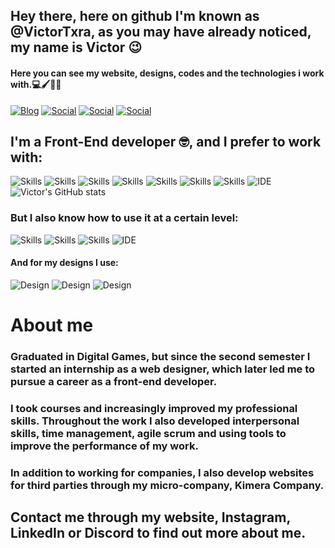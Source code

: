 ## Hey there, here on github I'm known as @VictorTxra, as you may have already noticed, my name is Victor 😉

#### Here you can see my website, designs, codes and the technologies i work with.💻🖌️📃💡
[![Blog](https://img.shields.io/website?label=kimeracompany&style=for-the-badge&url=https://kimeracompany.com/)](https://www.instagram.com/kmra.company/)
[![Social](https://img.shields.io/badge/Instagram-E4405F?style=for-the-badge&logo=instagram&logoColor=white)](https://www.instagram.com/kmra.company/)
[![Social](https://img.shields.io/badge/LinkedIn-0077B5?style=for-the-badge&logo=linkedin&logoColor=white)](https://www.linkedin.com/in/victor-silveira-teixeira-54760711b/)
[![Social](https://img.shields.io/badge/Discord-7289DA?style=for-the-badge&logo=discord&logoColor=white)](https://discord.gg/tD5GpMzZ)


## I'm a Front-End developer 🤓, and I prefer to work with:

![Skills](https://img.shields.io/badge/HTML5-E34F26?style=for-the-badge&logo=html5&logoColor=white)
![Skills](https://img.shields.io/badge/JavaScript-F7DF1E?style=for-the-badge&logo=javascript&logoColor=black)
![Skills](https://img.shields.io/badge/TypeScript-007ACC?style=for-the-badge&logo=typescript&logoColor=white)
![Skills](https://img.shields.io/badge/React-20232A?style=for-the-badge&logo=react&logoColor=61DAFB)
![Skills](https://img.shields.io/badge/Node.js-43853D?style=for-the-badge&logo=node.js&logoColor=white)
![Skills](https://img.shields.io/badge/CSS3-1572B6?style=for-the-badge&logo=css3&logoColor=white)
![Skills](https://img.shields.io/badge/Sass-CC6699?style=for-the-badge&logo=sass&logoColor=white)
![IDE](https://img.shields.io/badge/Visual_Studio_Code-0078D4?style=for-the-badge&logo=visual%20studio%20code&logoColor=white)
![Victor's GitHub stats](https://github-readme-stats.vercel.app/api?username=VictorTxra&show_icons=true&theme=merko)

### But I also know how to use it at a certain level:

![Skills](https://img.shields.io/badge/.NET-5C2D91?style=for-the-badge&logo=.net&logoColor=white)
![Skills](https://img.shields.io/badge/C%23-239120?style=for-the-badge&logo=c-sharp&logoColor=white)
![Skills](https://img.shields.io/badge/jQuery-0769AD?style=for-the-badge&logo=jquery&logoColor=white)
![IDE](https://img.shields.io/badge/Visual_Studio-5C2D91?style=for-the-badge&logo=visual%20studio&logoColor=white)

#### And for my designs I use:

![Design](https://img.shields.io/badge/Adobe%20Photoshop-31A8FF?style=for-the-badge&logo=Adobe%20Photoshop&logoColor=black)
![Design](https://img.shields.io/badge/Canva-%2300C4CC.svg?&style=for-the-badge&logo=Canva&logoColor=white)
![Design](https://img.shields.io/badge/Figma-F24E1E?style=for-the-badge&logo=figma&logoColor=white)

# About me

### Graduated in Digital Games, but since the second semester I started an internship as a web designer, which later led me to pursue a career as a front-end developer.
### I took courses and increasingly improved my professional skills. Throughout the work I also developed interpersonal skills, time management, agile scrum and using tools to improve the performance of my work.
### In addition to working for companies, I also develop websites for third parties through my micro-company, Kimera Company.
## Contact me through my website, Instagram, LinkedIn or Discord to find out more about me.
